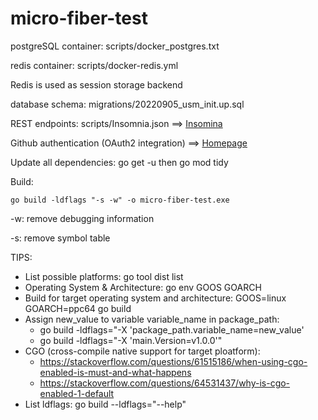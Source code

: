 # micro-fiber-test

postgreSQL container: scripts/docker_postgres.txt

redis container: scripts/docker-redis.yml

Redis is used as session storage backend

database schema: migrations/20220905_usm_init.up.sql

REST endpoints: scripts/Insomnia.json ==> [Insomina](https://insomnia.rest/download)

Github authentication (OAuth2 integration) ==>  [Homepage](https://localhost:8443/index.html)

Update all dependencies: go get -u then go mod tidy

Build: 

    go build -ldflags "-s -w" -o micro-fiber-test.exe

-w: remove debugging information

-s: remove symbol table

TIPS:

* List possible platforms: go tool dist list
* Operating System & Architecture: go env GOOS GOARCH
* Build for target operating system and architecture: GOOS=linux GOARCH=ppc64 go build
* Assign new_value to variable variable_name in package_path: 
  * go build -ldflags="-X 'package_path.variable_name=new_value'
  * go build -ldflags="-X 'main.Version=v1.0.0'"
* CGO (cross-compile native support for target ploatform): 
  * https://stackoverflow.com/questions/61515186/when-using-cgo-enabled-is-must-and-what-happens
  * https://stackoverflow.com/questions/64531437/why-is-cgo-enabled-1-default
* List ldflags: go build --ldflags="--help"